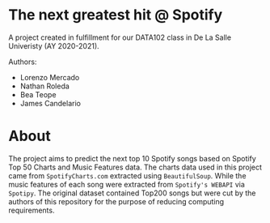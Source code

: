 # The next greatest hit @ Spotify
A project created in fulfillment for our DATA102 class in De La Salle Univeristy (AY 2020-2021).

Authors:
- Lorenzo Mercado
- Nathan Roleda
- Bea Teope
- James Candelario

# About
The project aims to predict the next top 10 Spotify songs based on Spotify Top 50 Charts and Music Features data. The charts data used in this project came from `SpotifyCharts.com` extracted using `BeautifulSoup`. While the music features of each song were extracted from `Spotify's WEBAPI` via `Spotipy`. The original dataset contained Top200 songs but were cut by the authors of this repository for the purpose of reducing computing requirements.